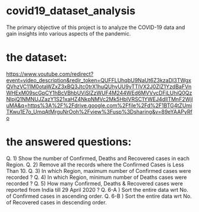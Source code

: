 # covid19_dataset_analysis
The primary objective of this project is to analyze the COVID-19 data and gain insights into various aspects of the pandemic. 

# the dataset: 
https://www.youtube.com/redirect?event=video_description&redir_token=QUFFLUhqbU9NaUt6Z3kzaDI3TWgxQVhzVC11M0otaWZxZ3xBQ3Jtc0trX1huQUhyUU9yTTlVX2J0ZlZ1YzdBaFVnWHExM09scGpCY1hBcVBhbUViSlZzWUF4M244WEd6MVVvcDFiLUhiQ0QzNlpjQ1NMNUJZazY1S21xaHZ4NkpNMVc2Mk5HblVRSC1YWEJ4dllTMnF2WjluMA&q=https%3A%2F%2Fdrive.google.com%2Ffile%2Fd%2F1BTG4tZUmiTKwu1E7o_UmqAtMrguNrOoh%2Fview%3Fusp%3Dsharing&v=89eYAAPyRfo


# the answered questions: 

Q. 1) Show the number of Confirmed, Deaths and Recovered cases in each Region.
Q. 2) Remove all the records where the Confirmed Cases is Less Than 10.
Q. 3) In which Region, maximum number of Confirmed cases were recorded ?
Q. 4) In which Region, minimum number of Deaths cases were recorded ?
Q. 5) How many Confirmed, Deaths & Recovered cases were reported from India till 29 April 2020 ?
Q. 6-A ) Sort the entire data wrt No. of Confirmed cases in ascending order.
Q. 6-B ) Sort the entire data wrt No. of Recovered cases in descending order.
